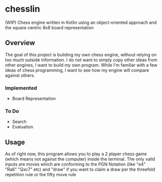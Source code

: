 # chesslin
(WIP) Chess engine written in Kotlin using an object-oriented approach and the square centric 8x8 board representation

## Overview
The goal of this project is building my own chess engine, without relying on too much outside information. 
I do not want to simply copy other ideas from other engines, I want to build my own program.
While I'm familiar with a few ideas of chess programming, I want to see how my engine will compare against others.

### Implemented
- Board Representation

### To Do
- Search
- Evaluation

## Usage
As of right now, this program allows you to play a 2 player chess game (which means not against the computer) inside the terminal.
The only valid inputs are moves which are conforming to the PGN Notation (like "e4" "Ra6" "Qxc7" etc)
and "draw" if you want to claim a draw per the threefold repetition rule or the fifty move rule

